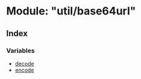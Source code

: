 # Module: "util/base64url"

## Index

### Variables

* [decode](../variables/_util_base64url_.decode.md)
* [encode](../variables/_util_base64url_.encode.md)

